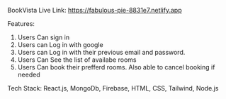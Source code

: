 BookVista
Live Link: https://fabulous-pie-8831e7.netlify.app

Features: 
1. Users Can sign in 
2. Users can Log in with google
3. Users can Log in with their previous email and password.
4. Users Can See the list of availabe rooms
5. Users Can book their prefferd rooms. Also able to cancel booking if needed

Tech Stack: 
React.js, MongoDb, Firebase, HTML, CSS, Tailwind, Node.js